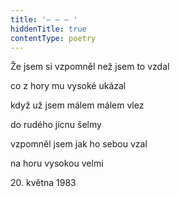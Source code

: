 ```yaml
---
title: '– – – '
hiddenTitle: true
contentType: poetry
---
```


<section>

Že jsem si vzpomněl než jsem to vzdal

co z hory mu vysoké ukázal

když už jsem málem málem vlez

do rudého jícnu šelmy

vzpomněl jsem jak ho sebou vzal

na horu vysokou velmi

20\. května 1983

</section>
